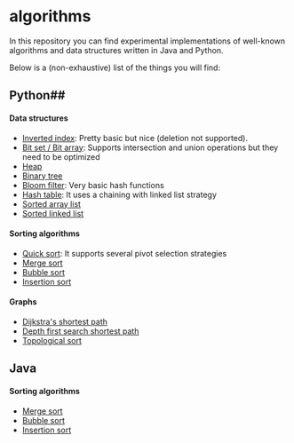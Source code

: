 algorithms
================

In this repository you can find experimental implementations of well-known algorithms and data structures written in Java and Python.

Below is a (non-exhaustive) list of the things you will find:

## **Python**##
 
#### Data structures ####
  - [Inverted index](https://github.com/lzungri/algorithms/blob/master/python/data-structures/inverted_index.py): Pretty basic but nice (deletion not supported).
  - [Bit set / Bit array](https://github.com/lzungri/algorithms/blob/master/python/data-structures/bitset.py): Supports intersection and union operations but they need to be optimized
  - [Heap](https://github.com/lzungri/algorithms/blob/master/python/data-structures/heap.py)
  - [Binary tree](https://github.com/lzungri/algorithms/blob/master/python/data-structures/binary_tree.py)
  - [Bloom filter](https://github.com/lzungri/algorithms/blob/master/python/data-structures/bloom_filter.py): Very basic hash functions
  - [Hash table](https://github.com/lzungri/algorithms/blob/master/python/data-structures/hash_table.py): It uses a chaining with linked list strategy
  - [Sorted array list](https://github.com/lzungri/algorithms/blob/master/python/data-structures/sorted_arraylist.py)
  - [Sorted linked list](https://github.com/lzungri/algorithms/blob/master/python/data-structures/sorted_linkedlist.py)

#### Sorting algorithms ####
  - [Quick sort](https://github.com/lzungri/algorithms/blob/master/python/algorithms/sorting/quick_sort.py): It supports several pivot selection strategies
  - [Merge sort](https://github.com/lzungri/algorithms/blob/master/python/algorithms/sorting/merge_sort.py)
  - [Bubble sort](https://github.com/lzungri/algorithms/blob/master/python/algorithms/sorting/bubble_sort.py)
  - [Insertion sort](https://github.com/lzungri/algorithms/blob/master/python/algorithms/sorting/insertion_sort.py)

#### Graphs ####
  - [Dijkstra's shortest path](https://github.com/lzungri/algorithms/blob/master/python/algorithms/graphs/dijkstra_shortest_path.py)
  - [Depth first search shortest path](https://github.com/lzungri/algorithms/blob/master/python/algorithms/graphs/dfs_shortest_path.py)
  - [Topological sort](https://github.com/lzungri/algorithms/blob/master/python/algorithms/graphs/topological_sort.py)



## Java ##

#### Sorting algorithms ####
  - [Merge sort](https://github.com/lzungri/algorithms/blob/master/java/algorithms/src/sorting/MergeSort.java)
  - [Bubble sort](https://github.com/lzungri/algorithms/blob/master/java/algorithms/src/sorting/BubbleSort.java)
  - [Insertion sort](https://github.com/lzungri/algorithms/blob/master/java/algorithms/src/sorting/InsertionSort.java)


  
